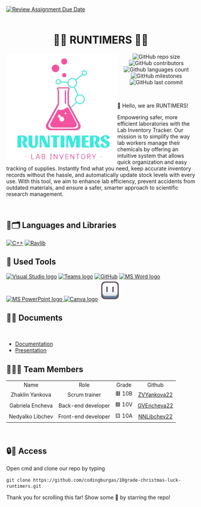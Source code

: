 [![Review Assignment Due Date](https://classroom.github.com/assets/deadline-readme-button-22041afd0340ce965d47ae6ef1cefeee28c7c493a6346c4f15d667ab976d596c.svg)](https://classroom.github.com/a/BzKY5FoF)
<br>
<br>
<h1 align="center">🏃‍♂️ RUNTIMERS 🏃‍♂️ </h1>
<img align="left" src="./app/assets/logo/logoTransparent.png">

 
<p align = "center">
<img alt="GitHub repo size" src="https://img.shields.io/github/repo-size/codingburgas/10grade-christmas-luck-runtimers?style=for-the-badge">
<img alt="GitHub contributors" src="https://img.shields.io/github/contributors/codingburgas/10grade-christmas-luck-runtimers?style=for-the-badge">
<img alt="Github languages count" src="https://img.shields.io/github/languages/count/codingburgas/10grade-christmas-luck-runtimers?style=for-the-badge">
<img alt="GitHub milestones" src="https://img.shields.io/github/milestones/all/codingburgas/10grade-christmas-luck-runtimers?style=for-the-badge">
<img alt="GitHub last commit" src="https://img.shields.io/github/last-commit/codingburgas/10grade-christmas-luck-runtimers?style=for-the-badge">
</p>
<br>
<p>👋 Hello, we are RUNTIMERS!</p>
<p>Empowering safer, more efficient laboratories with the Lab Inventory Tracker. Our mission is to simplify the way lab workers manage their chemicals by offering an intuitive system that allows quick organization and easy tracking of supplies. Instantly find what you need, keep accurate inventory records without the hassle, and automatically update stock levels with every use. With this tool, we aim to enhance lab efficiency, prevent accidents from outdated materials, and ensure a safer, smarter approach to scientific research management.</p>
<br>

<h2 align="left">🚀🗂 Languages and Libraries </h2>
<p align="left">
<a href="https://www.cplusplus.com/"><img src="https://img.icons8.com/color/48/000000/c-plus-plus-logo.png" alt="C++"></a>
<a href="https://www.raylib.com/"><img src ="https://upload.wikimedia.org/wikipedia/commons/f/f4/Raylib_logo.png" alt="Raylib" heigh=48px width=48px></a>
</p>

<h2 align="left">🔧 Used Tools </h2>
<p align="left">
 <a href="https://visualstudio.microsoft.com/vs/"><img src="https://upload.wikimedia.org/wikipedia/commons/thumb/5/59/Visual_Studio_Icon_2019.svg/2060px-Visual_Studio_Icon_2019.svg.png" alt="Visual Studio logo" width=40px/></a>
 <a href="https://teams.microsoft.com/_?culture=en-us&country=us#/conversations/19:b01cf915e57b430ea93ab780c4f6b6dc@thread.v2?ctx=chat"><img src="https://upload.wikimedia.org/wikipedia/commons/thumb/c/c9/Microsoft_Office_Teams_%282018%E2%80%93present%29.svg/2203px-Microsoft_Office_Teams_%282018%E2%80%93present%29.svg.png" alt="Teams logo" width=48px></a>
  <a href="https://git-scm.com/"><img src="https://cdn-icons-png.flaticon.com/512/25/25231.png" alt="GitHub" heigh=48px width=48px></a>
   <a href="https://www.microsoft.com/en-ww/microsoft-365/word"><img src="https://img.icons8.com/fluency/48/000000/microsoft-word-2019.png" alt="MS Word logo" width=50px></a>
   <a href="https://www.microsoft.com/en-us/microsoft-365/powerpoint"><img src="https://img.icons8.com/fluency/48/000000/microsoft-powerpoint-2019.png" alt="MS PowerPoint logo" width=53px>
   <a href="https://freelogopng.com/image/607"><img src="https://freelogopng.com/images/all_img/1656733637logo-canva-png.png" alt="Canva logo"  width=44px></a>
   <a href="https://raw.githubusercontent.com/dominickjohn/aseprite-big-sur-icon/main/AsepriteSurIcon.png"><img src="https://raw.githubusercontent.com/dominickjohn/aseprite-big-sur-icon/main/AsepriteSurIcon.png" alt="Aseprite logo"  width=57px></a>
 <br>

<h2 align="left">📄📎 Documents</h2><br>
  <ul>
    <li><a href="https://codingburgas-my.sharepoint.com/:w:/g/personal/zvyankova22_codingburgas_bg/ERNJPO2YophMvkVRzt8AUl8BJEuY4-CPKj5pT9lFbAlgug?e=EIeCfd">Documentation</a></li>
    <li><a href="https://codingburgas-my.sharepoint.com/:p:/g/personal/zvyankova22_codingburgas_bg/EXr3oUeHF5lOnDH57ftL-L0Br51hFpeTVO5I-YrBEPZEIA?e=SRkjde">Presentation</a></li>
  </ul>  

<h2 align="left">👨🏻‍💻 Team Members </h2>
<table >
  <tr>
    <td align="center">Name</td>
    <td align="center">Role</td>
    <td align="center">Grade</td>
    <td align="center">Github</td>
  </tr>
  <tr>
    <td align="center"> Zhaklin Yankova</td>
    <td align="center">Scrum trainer</td>
    <td align="center">🟥 10B</td>
    <td align="center"> <a href="https://github.com/ZVYankova22">ZVYankova22 </a></td>
  </tr>
  <tr>
    <td align="center">Gabriela Encheva</td>
    <td align="center">Back-end developer</td>
    <td align="center">🟩 10V</td>
    <td align="center"> <a href="https://github.com/GVEncheva22">GVEncheva22 </a></td>
  </tr>
  <tr>
    <td align="center">Nedyalko Libchev</td>
    <td align="center">Front-end developer</td>
    <td align="center">🟨 10A</td>
    <td align="center"> <a href="https://github.com/NNLibchev22">NNLibchev22 </a></td>
</table>
<br>

 <h2 align="left">🔒🔑 Access</h2>

 <p> Open cmd and clone our repo by typing</p>

```
git clone https://github.com/codingburgas/10grade-christmas-luck-runtimers.git
```
<p>Thank you for scrolling this far! Show some 🤍 by starring the repo!</p>

